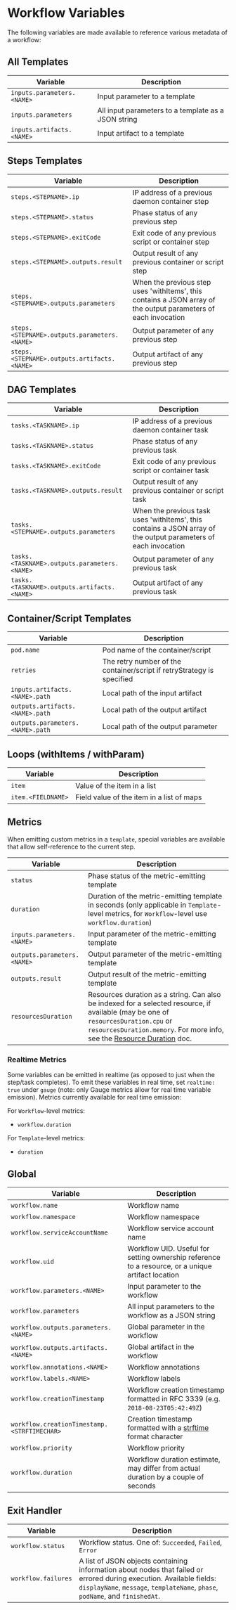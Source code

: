 # Workflow Variables

The following variables are made available to reference various metadata of a workflow:

## All Templates
| Variable | Description|
|----------|------------|
| `inputs.parameters.<NAME>`| Input parameter to a template |
| `inputs.parameters`| All input parameters to a template as a JSON string |
| `inputs.artifacts.<NAME>` | Input artifact to a template |

## Steps Templates
| Variable | Description|
|----------|------------|
| `steps.<STEPNAME>.ip` | IP address of a previous daemon container step |
| `steps.<STEPNAME>.status` | Phase status of any previous step |
| `steps.<STEPNAME>.exitCode` | Exit code of any previous script or container step |
| `steps.<STEPNAME>.outputs.result` | Output result of any previous container or script step |
| `steps.<STEPNAME>.outputs.parameters` | When the previous step uses 'withItems', this contains a JSON array of the output parameters of each invocation |
| `steps.<STEPNAME>.outputs.parameters.<NAME>` | Output parameter of any previous step |
| `steps.<STEPNAME>.outputs.artifacts.<NAME>` | Output artifact of any previous step |

## DAG Templates
| Variable | Description|
|----------|------------|
| `tasks.<TASKNAME>.ip` | IP address of a previous daemon container task |
| `tasks.<TASKNAME>.status` | Phase status of any previous task |
| `tasks.<TASKNAME>.exitCode` | Exit code of any previous script or container task |
| `tasks.<TASKNAME>.outputs.result` | Output result of any previous container or script task |
| `tasks.<STEPNAME>.outputs.parameters` | When the previous task uses 'withItems', this contains a JSON array of the output parameters of each invocation |
| `tasks.<TASKNAME>.outputs.parameters.<NAME>` | Output parameter of any previous task |
| `tasks.<TASKNAME>.outputs.artifacts.<NAME>` | Output artifact of any previous task |

## Container/Script Templates
| Variable | Description|
|----------|------------|
| `pod.name` | Pod name of the container/script |
| `retries` | The retry number of the container/script if retryStrategy is specified |
| `inputs.artifacts.<NAME>.path` | Local path of the input artifact |
| `outputs.artifacts.<NAME>.path` | Local path of the output artifact |
| `outputs.parameters.<NAME>.path` | Local path of the output parameter |

## Loops (withItems / withParam)
| Variable | Description|
|----------|------------|
| `item` | Value of the item in a list |
| `item.<FIELDNAME>` | Field value of the item in a list of maps |

## Metrics
When emitting custom metrics in a `template`, special variables are available that allow self-reference to the current
step.

| Variable | Description|
|----------|------------|
| `status` | Phase status of the metric-emitting template |
| `duration` | Duration of the metric-emitting template in seconds (only applicable in `Template`-level metrics, for `Workflow`-level use `workflow.duration`) |
| `inputs.parameters.<NAME>` | Input parameter of the metric-emitting template |
| `outputs.parameters.<NAME>` | Output parameter of the metric-emitting template |
| `outputs.result` | Output result of the metric-emitting template |
| `resourcesDuration` | Resources duration as a string. Can also be indexed for a selected resource, if available (may be one of `resourcesDuration.cpu` or `resourcesDuration.memory`. For more info, see the [Resource Duration](resource-duration.md) doc.|

### Realtime Metrics

Some variables can be emitted in realtime (as opposed to just when the step/task completes). To emit these variables in
real time, set `realtime: true` under `gauge` (note: only Gauge metrics allow for real time variable emission). Metrics
currently available for real time emission:

For `Workflow`-level metrics:
* `workflow.duration`

For `Template`-level metrics:
* `duration`

## Global
| Variable | Description|
|----------|------------|
| `workflow.name` | Workflow name |
| `workflow.namespace` | Workflow namespace |
| `workflow.serviceAccountName` | Workflow service account name |
| `workflow.uid` | Workflow UID. Useful for setting ownership reference to a resource, or a unique artifact location |
| `workflow.parameters.<NAME>` | Input parameter to the workflow |
| `workflow.parameters` | All input parameters to the workflow as a JSON string |
| `workflow.outputs.parameters.<NAME>` | Global parameter in the workflow |
| `workflow.outputs.artifacts.<NAME>` | Global artifact in the workflow |
| `workflow.annotations.<NAME>` | Workflow annotations |
| `workflow.labels.<NAME>` | Workflow labels |
| `workflow.creationTimestamp` | Workflow creation timestamp formatted in RFC 3339  (e.g. `2018-08-23T05:42:49Z`) |
| `workflow.creationTimestamp.<STRFTIMECHAR>` | Creation timestamp formatted with a [strftime](http://strftime.org) format character |
| `workflow.priority` | Workflow priority |
| `workflow.duration` | Workflow duration estimate, may differ from actual duration by a couple of seconds |

## Exit Handler
| Variable | Description|
|----------|------------|
| `workflow.status` | Workflow status. One of: `Succeeded`, `Failed`, `Error` |
| `workflow.failures` | A list of JSON objects containing information about nodes that failed or errored during execution. Available fields: `displayName`, `message`, `templateName`, `phase`, `podName`, and `finishedAt`. |
